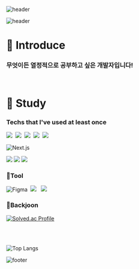 ![header](https://capsule-render.vercel.app/api?type=waving&color=FFCC33&height=90&section=header)

![header](https://capsule-render.vercel.app/api?type=transparent&height=150&section=header&text=HELLO👋&fontSize=90&fontColor=FFCC33)


 # 💬 Introduce
### 무엇이든 열정적으로 공부하고 싶은 개발자입니다! 

<br>

 # 🌱 Study
### Techs that I've used at least once
<img src="https://img.shields.io/badge/-JavaScript-F7DF1E?style=for-the-badge&logo=JavaScript&logoColor=white"/>&nbsp;   <img src="https://img.shields.io/badge/-CSS-1572B6?style=for-the-badge&logo=CSS3&logoColor=white"/>&nbsp;   <img src="https://img.shields.io/badge/-Kotlin-7F52FF?style=for-the-badge&logo=kotlin&logoColor=white"/>&nbsp;   <img src="https://img.shields.io/badge/Java-007396?style=for-the-badge&logo=coffeescript&logoColor=white">&nbsp;  <img src="https://img.shields.io/badge/-Python-3776AB?style=for-the-badge&logo=python&logoColor=white"/>&nbsp;   

<img alt="Next.js" src ="https://img.shields.io/badge/Next.js-000000.svg?style=for-the-badge&logo=Next.js&logoColor=white"/>&nbsp;

<img src ="https://img.shields.io/badge/Android Studio-34A853.svg?style=for-the-badge&logo=android&logoColor=white"/>&nbsp;<img src ="https://img.shields.io/badge/IntelliJ-000000.svg?style=for-the-badge&logo=intellijidea&logoColor=white"/>&nbsp;<img src ="https://img.shields.io/badge/Phycharm-000000.svg?style=for-the-badge&logo=pycharm&logoColor=white"/>&nbsp;


### 🔧Tool   
  
<img alt="Figma" src ="https://img.shields.io/badge/Figma-F24E1E.svg?style=for-the-badge&logo=Figma&logoColor=white"/>&nbsp; <img src="https://img.shields.io/badge/linux-FCC624?style=for-the-badge&logo=linux&logoColor=black"/> &nbsp; <img src="https://img.shields.io/badge/github-181717?style=for-the-badge&logo=github&logoColor=white">&nbsp;


### 📕Backjoon
[![Solved.ac Profile](http://mazassumnida.wtf/api/v2/generate_badge?boj=jangso825)](https://solved.ac/jangso825/)
  
<br>

<br>

![Top Langs](https://github-readme-stats.vercel.app/api/top-langs/?username=Jang-SoHyeon&langs_count=4&layout=compact&theme=tokyonight&hide=css,javascript)


![footer](https://capsule-render.vercel.app/api?type=waving&color=FFCC33&height=90&section=footer)


<!--
**Jang-SoHyeon/Jang-SoHyeon** is a ✨ _special_ ✨ repository because its `README.md` (this file) appears on your GitHub profile.

Here are some ideas to get you started:

- 🔭 I’m currently working on ...
- 🌱 I’m currently learning ...
- 👯 I’m looking to collaborate on ...
- 🤔 I’m looking for help with ...
- 💬 Ask me about ...
- 📫 How to reach me: ...
- 😄 Pronouns: ...
- ⚡ Fun fact: ...
-->
